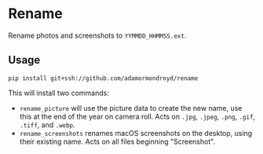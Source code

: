 # Rename
Rename photos and screenshots to `YYMMDD_HHMMSS.ext`.

## Usage
```
pip install git+ssh://github.com/adamormondroyd/rename
```
This will install two commands:
- `rename_picture` will use the picture data to create the new name, 
use this at the end of the year on camera roll. Acts on `.jpg`, `.jpeg`,
`.png`, `.gif`, `.tiff`, and `.webp`.
- `rename_screenshots` renames macOS screenshots on the desktop, using their existing name.
Acts on all files beginning "Screenshot".
